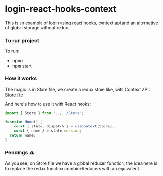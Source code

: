 # login-react-hooks-context
This is an example of login using react hooks, context api and an alternative of global storage without redux.

### To run project

To run:
* npm i
* npm start

### How it works

The magic is in Store file, we create a redux store like, with Context API: 
[Store file](./src/Store.js)

And here's how to use it with React hooks:

```javascript
import { Store } from '../../Store';

function Home() {
	const { state, dispatch } = useContext(Store);
	const { name } = state.session;
  return name;
}
```

### Pendings ⚠

As you see, on Store file we have a global reducer function, the idea here is to replace the redux function combineReducers with an equivalent.
